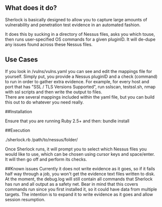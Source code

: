 ## What does it do?

Sherlock is basically designed to allow you to capture large amounts of vulnerability and penetration test evidence in an automated fashion.  

It does this by sucking in a directory of Nessus files, asks you which touse, then runs user-specified OS commands for a given pluginID. It will de-dupe any issues found across these Nessus files.

## Use Cases

If you look in /vulns/vulns.yaml you can see and edit the mappings file for yourself. Simply put, you provide a Nessus pluginID and a check (command) to run in order to gather extra evidence. For example, for every host and port that has "SSL / TLS Versions Supported", run sslscan, testssl.sh, nmap with ssl scripts and then write the output to files.  
There are several mappings included within the yaml file, but you can build this out to do whatever you need really.


##Installation


Ensure that you are running Ruby 2.5+ and then:
bundle install

##Execution



./sherlock.rb /path/to/nessus/folder/

Once Sherlock runs, it will prompt you to select which Nessus files you would like to use, which can be chosen using cursor keys and space/enter. It will then go off and perform its checks.

##Known issues
Currently it does not write evidence as it goes, so if it fails half way through a job, you won't get the evidence text files written to disk. At the moment, the debug.log will still contain all commands that Sherlock has run and all output as a safety net. Bear in mind that this covers commands run since you first installed it, so it could have data from multiple targets. The intention is to expand it to write evidence as it goes and allow session resumption.






